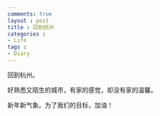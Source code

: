 ```yaml
---
comments: true
layout : post
title : 回到杭州
categories : 
- Life
tags : 
- Diary
---
```

回到杭州。

好熟悉又陌生的城市，有家的感觉，却没有家的温馨。

新年新气象。为了我们的目标，加油！